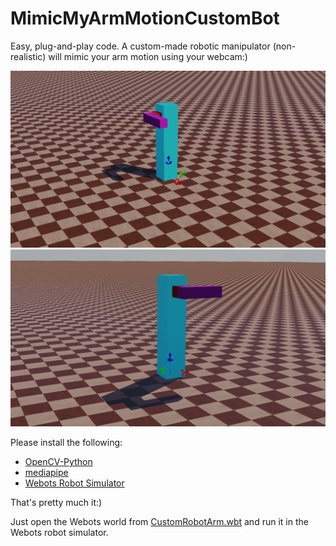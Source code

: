 # MimicMyArmMotionCustomBot
Easy, plug-and-play code. A custom-made robotic manipulator (non-realistic) will mimic your arm motion using your webcam:)


<img src='CustomBot_1.png' width=800>
<img src='CustomBot_2.png' width=800>



Please install the following:  
  
  * [OpenCV-Python](https://pypi.org/project/opencv-python/)
  * [mediapipe](https://pypi.org/project/mediapipe)
  * [Webots Robot Simulator](https://cyberbotics.com/doc/guide/installing-webots)
  
That's pretty much it:)  
  
  Just open the Webots world from [CustomRobotArm.wbt](./CustomRobotArm) and run it in the Webots robot simulator.
